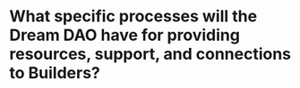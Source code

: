 # What specific processes will the Dream DAO have for providing resources, support, and connections to Builders?